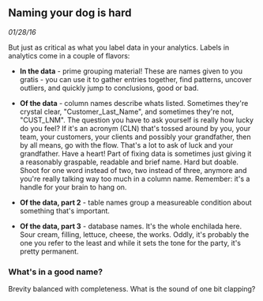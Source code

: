 ## Naming your dog is hard
_01/28/16_

But just as critical as what you label data in your analytics.  Labels in analytics come in a couple of flavors:

* **In the data** - prime grouping material!  These are names given to you gratis - you can use it to gather entries together, find patterns, uncover outliers, and quickly jump to conclusions, good or bad.

* __Of the data__ - column names describe whats listed.  Sometimes they're crystal clear, "Customer_Last_Name", and sometimes they're not, "CUST_LNM".  The question you have to ask yourself is really how lucky do you feel?  If it's an acronym (CLN) that's tossed around by you, your team, your customers, your clients and possibly your grandfather, then by all means, go with the flow. 
That's a lot to ask of luck and your grandfather.  Have a heart!  Part of fixing data is sometimes just giving it a reasonably graspable, readable and brief name.  Hard but doable.  Shoot for one word instead of two, two instead of three, anymore and you're really talking way too much in a column name.  Remember: it's a handle for your brain to hang on.  

* __Of the data, part 2__ - table names group a measureable condition about something that's important.  

* __Of the data, part 3__ - database names.  It's the whole enchilada here.  Sour cream, filling, lettuce, cheese, the works.  Oddly, it's probably the one you refer to the least and while it sets the tone for the party, it's pretty permanent.

### What's in a good name?

Brevity balanced with completeness.  What is the sound of one bit clapping?


